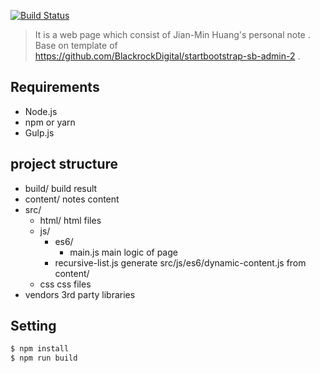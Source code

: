 [![Build Status](https://travis-ci.org/Jian-Min-Huang/Jian-Min-Huang-Note.svg?branch=master)](https://travis-ci.org/Jian-Min-Huang/Jian-Min-Huang-Note)

> It is a web page which consist of Jian-Min Huang's personal note .
> Base on template of https://github.com/BlackrockDigital/startbootstrap-sb-admin-2 .

## Requirements
* Node.js
* npm or yarn
* Gulp.js

## project structure
* build/                    build result
* content/                  notes content
* src/
  * html/                   html files
  * js/
     * es6/
       * main.js            main logic of page
     * recursive-list.js    generate src/js/es6/dynamic-content.js from content/
  * css                     css files
* vendors                   3rd party libraries

## Setting
```sh
$ npm install
$ npm run build
```